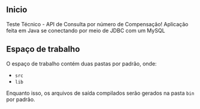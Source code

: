 ## Inicio

Teste Técnico - API de Consulta por número de Compensação!
Aplicação feita em Java se conectando por meio de JDBC com um MySQL

## Espaço de trabalho

O espaço de trabalho contém duas pastas por padrão, onde:

- `src`
- `lib` 

Enquanto isso, os arquivos de saída compilados serão gerados na pasta `bin` por padrão.
